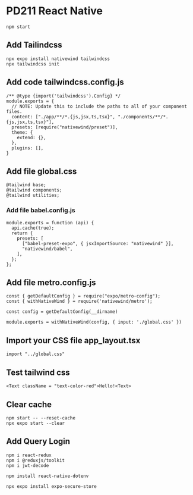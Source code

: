 # PD211 React Native

```
npm start
```

## Add Tailindcss
```
npx expo install nativewind tailwindcss
npx tailwindcss init
```
## Add code tailwindcss.config.js
```
/** @type {import('tailwindcss').Config} */
module.exports = {
  // NOTE: Update this to include the paths to all of your component files.
  content: ["./app/**/*.{js,jsx,ts,tsx}", "./components/**/*.{js,jsx,ts,tsx}"],
  presets: [require("nativewind/preset")],
  theme: {
    extend: {},
  },
  plugins: [],
}
```

## Add file global.css
```
@tailwind base;
@tailwind components;
@tailwind utilities;
```

### Add file babel.config.js
```
module.exports = function (api) {
  api.cache(true);
  return {
    presets: [
      ["babel-preset-expo", { jsxImportSource: "nativewind" }],
      "nativewind/babel",
    ],
  };
};
```

## Add file metro.config.js
```
const { getDefaultConfig } = require("expo/metro-config");
const { withNativeWind } = require('nativewind/metro');

const config = getDefaultConfig(__dirname)

module.exports = withNativeWind(config, { input: './global.css' })
```
## Import your CSS file app\_layout.tsx
```
import "../global.css"
```

## Test tailwind css
```
<Text className = "text-color-red">Hello!<Text>
```

## Clear cache
```
npm start -- --reset-cache
npx expo start --clear
```

## Add Query Login
```
npm i react-redux
npm i @reduxjs/toolkit
npm i jwt-decode

npm install react-native-dotenv

npx expo install expo-secure-store
```

